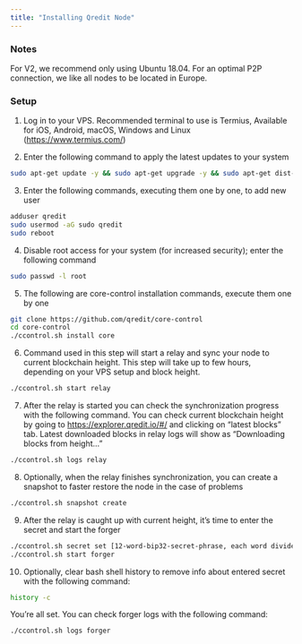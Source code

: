 ```yaml
---
title: "Installing Qredit Node"
---
```



### Notes

For V2, we recommend only using Ubuntu 18.04.
For an optimal P2P connection, we like all nodes to be located in Europe.

### Setup

1. Log in to your VPS.  Recommended terminal to use is Termius, Available for iOS, Android, macOS, Windows and Linux
(https://www.termius.com/)  

2. Enter the following command to apply the latest updates to your system
```bash
sudo apt-get update -y && sudo apt-get upgrade -y && sudo apt-get dist-upgrade -y
```

3. Enter the following commands, executing them one by one, to add new user
```bash
adduser qredit
sudo usermod -aG sudo qredit
sudo reboot
```

4. Disable root access for your system (for increased security); enter the following command
```bash
sudo passwd -l root
```

5. The following are core-control installation commands, execute them one by one
```bash 
git clone https://github.com/qredit/core-control
cd core-control
./ccontrol.sh install core
```

6. Command used in this step will start a relay and sync your node to current blockchain height. This step will take up to few hours, depending on your VPS setup and block height.
```bash
./ccontrol.sh start relay
```

7. After the relay is started you can check the synchronization progress with the following command. You can check current blockchain height by going to https://explorer.qredit.io/#/ and clicking on “latest blocks” tab. Latest downloaded blocks in relay logs will show as “Downloading blocks from height...”
```bash
./ccontrol.sh logs relay
```

8. Optionally, when the relay finishes synchronization, you can create a snapshot to faster restore the node in the case of problems
```bash
./ccontrol.sh snapshot create
```

9. After the relay is caught up with current height, it’s time to enter the secret and start the forger
```bash
./ccontrol.sh secret set [12-word-bip32-secret-phrase, each word divided by space]
./ccontrol.sh start forger
```

10. Optionally, clear bash shell history to remove info about entered secret with the following command:
```bash
history -c
```

You’re all set. You can check forger logs with the following command: 
```bash
./ccontrol.sh logs forger
```
